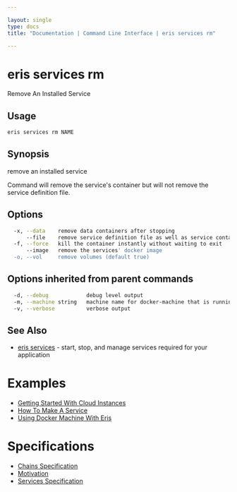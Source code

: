 ```yaml
---

layout: single
type: docs
title: "Documentation | Command Line Interface | eris services rm"

---
```


# eris services rm

Remove An Installed Service

## Usage

```bash
eris services rm NAME
```

## Synopsis

remove an installed service

Command will remove the service's container but will not remove
the service definition file.


## Options

```bash
  -x, --data    remove data containers after stopping
      --file    remove service definition file as well as service container
  -f, --force   kill the container instantly without waiting to exit
      --image   remove the services' docker image
  -o, --vol     remove volumes (default true)
```

## Options inherited from parent commands

```bash
  -d, --debug            debug level output
  -m, --machine string   machine name for docker-machine that is running VM (default "eris")
  -v, --verbose          verbose output
```



## See Also

* [eris services](/docs/documentation/cli/0.12.0-rc3/eris_services/) - start, stop, and manage services required for your application




# Examples

* [Getting Started With Cloud Instances](/docs/documentation/cli/0.12.0-rc3/examples/getting_started_with_cloud_instances/)
* [How To Make A Service](/docs/documentation/cli/0.12.0-rc3/examples/how_to_make_a_service/)
* [Using Docker Machine With Eris](/docs/documentation/cli/0.12.0-rc3/examples/using_docker_machine_with_eris/)


# Specifications

* [Chains Specification](/docs/documentation/cli/0.12.0-rc3/specifications/chains_specification/)
* [Motivation](/docs/documentation/cli/0.12.0-rc3/specifications/motivation/)
* [Services Specification](/docs/documentation/cli/0.12.0-rc3/specifications/services_specification/)

